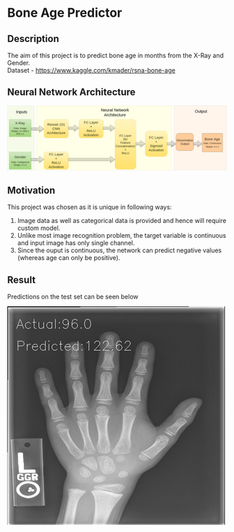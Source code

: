 # Bone Age Predictor


## Description
The aim of this project is to predict bone age in months from the X-Ray and Gender.<br>
Dataset - https://www.kaggle.com/kmader/rsna-bone-age

## Neural Network Architecture 

![alt text](images/flowchart.png)

## Motivation
This project was chosen as it is unique in following ways:
1. Image data as well as categorical data is provided and hence will require custom model.
2. Unlike most image recognition problem, the target variable is continuous and input image has only single channel.
3. Since the ouput is continuous, the network can predict negative values (whereas age can only be positive).

## Result
Predictions on the test set can be seen below

![alt text](images/pred_on_test.gif)
